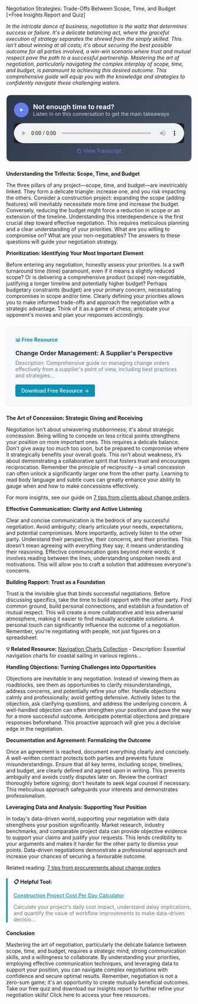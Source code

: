 Negotiation Strategies: Trade-Offs Between Scope, Time, and Budget [+Free Insights Report and Quiz]  <p><i>In the intricate dance of business, negotiation is the waltz that determines success or failure.  It's a delicate balancing act, where the graceful execution of strategy separates the shrewd from the simply skilled.  This isn't about winning at all costs; it's about securing the best possible outcome for all parties involved, a win-win scenario where trust and mutual respect pave the path to a successful partnership. Mastering the art of negotiation, particularly navigating the complex interplay of scope, time, and budget, is paramount to achieving this desired outcome.  This comprehensive guide will equip you with the knowledge and strategies to confidently navigate these challenging waters.</i></p>


<div style="background: linear-gradient(135deg, #2D3748 0%, #4A5568 100%); padding: 20px; border-radius: 12px; margin: 24px 0; border: 1px solid #E2E8F0;">
  <div style="display: flex; align-items: center; gap: 12px; margin-bottom: 16px;">
    <div style="width: 40px; height: 40px; background: #667eea; border-radius: 50%; display: flex; align-items: center; justify-content: center;">
      <svg width="16" height="16" viewBox="0 0 24 24" fill="white">
        <path d="M8 5v14l11-7z"/>
      </svg>
    </div>
    <div>
      <h3 style="color: white; margin: 0; font-size: 18px; font-weight: bold;">Not enough time to read?</h3>
      <p style="color: #CBD5E0; margin: 0; font-size: 14px;">Listen in on this conversation to get the main takeaways</p>
    </div>
  </div>
  <audio controls style="width: 100%; background: #1A202C; border-radius: 6px;">
    <source src="/podcasts/audio/post-34.wav" type="audio/wav">
    Your browser does not support the audio element.
  </audio>
  <div style="margin-top: 12px; text-align: center;">
    <a href="/podcasts/transcripts/post-34-transcript.txt" 
       style="color: #667eea; text-decoration: none; font-size: 14px; display: inline-flex; align-items: center; gap: 4px;"
       target="_blank">
      <svg width="14" height="14" viewBox="0 0 24 24" fill="currentColor">
        <path d="M14,2H6A2,2 0 0,0 4,4V20A2,2 0 0,0 6,22H18A2,2 0 0,0 20,20V8L14,2M18,20H6V4H13V9H18V20Z"/>
      </svg>
      View Transcript
    </a>
  </div>
</div>

<p><b>Understanding the Trifecta: Scope, Time, and Budget</b></p>
<p>The three pillars of any project—scope, time, and budget—are inextricably linked.  They form a delicate triangle: increase one, and you risk impacting the others.  Consider a construction project: expanding the scope (adding features) will inevitably necessitate more time and increase the budget. Conversely, reducing the budget might force a reduction in scope or an extension of the timeline.  Understanding this interdependence is the first crucial step toward effective negotiation.  This requires meticulous planning and a clear understanding of your priorities.  What are you willing to compromise on? What are your non-negotiables?  The answers to these questions will guide your negotiation strategy.</p>

<p><b>Prioritization: Identifying Your Most Important Element</b></p>
<p>Before entering any negotiation, honestly assess your priorities. Is a swift turnaround time (time) paramount, even if it means a slightly reduced scope?  Or is delivering a comprehensive product (scope) non-negotiable, justifying a longer timeline and potentially higher budget? Perhaps budgetary constraints (budget) are your primary concern, necessitating compromises in scope and/or time.  Clearly defining your priorities allows you to make informed trade-offs and approach the negotiation with a strategic advantage.  Think of it as a game of chess; anticipate your opponent's moves and plan your responses accordingly. 
<div style="background: #f8f9fa; border: 1px solid #e9ecef; border-radius: 8px; padding: 24px; margin: 24px 0;">
<h4 style="color: #0891b2; margin: 0 0 12px 0;">📊 Free Resource</h4>
<h3 style="margin: 0 0 8px 0;"><a href="/resources/change-order-management" style="color: #1f2937; text-decoration: none;">Change Order Management: A Supplier's Perspective</a></h3>
<p style="color: #6b7280; margin: 0 0 16px 0; font-size: 14px;">Description: Comprehensive guide on managing change orders effectively from a supplier's point of view, including best practices and strategies...</p>
<a href="/resources/change-order-management" style="background: #0891b2; color: white; padding: 8px 16px; border-radius: 4px; text-decoration: none; font-weight: 500; display: inline-block;">Download Free Resource →</a>
</div></p>

<p><b>The Art of Concession: Strategic Giving and Receiving</b></p>
<p>Negotiation isn’t about unwavering stubbornness; it's about strategic concession.  Being willing to concede on less critical points strengthens your position on more important ones.  This requires a delicate balance.  Don't give away too much too soon, but be prepared to compromise where it strategically benefits your overall goals. This isn’t about weakness, it’s about demonstrating a collaborative spirit that fosters trust and encourages reciprocation. Remember the principle of reciprocity – a small concession can often unlock a significantly larger one from the other party.  Learning to read body language and subtle cues can greatly enhance your ability to gauge when and how to make concessions effectively. <p>For more insights, see our guide on <a href="/posts/post-10">7 tips from clients about change orders</a>.</p></p>

<p><b>Effective Communication: Clarity and Active Listening</b></p>
<p>Clear and concise communication is the bedrock of any successful negotiation.  Avoid ambiguity; clearly articulate your needs, expectations, and potential compromises.  More importantly, actively listen to the other party.  Understand their perspective, their concerns, and their priorities.  This doesn't mean agreeing with everything they say; it means understanding their reasoning. Effective communication goes beyond mere words; it involves reading between the lines, understanding unspoken needs and motivations. This will allow you to craft a solution that addresses everyone's concerns.</p>

<p><b>Building Rapport: Trust as a Foundation</b></p>
<p>Trust is the invisible glue that binds successful negotiations.  Before discussing specifics, take the time to build rapport with the other party.  Find common ground, build personal connections, and establish a foundation of mutual respect.  This will create a more collaborative and less adversarial atmosphere, making it easier to find mutually acceptable solutions. A personal touch can significantly influence the outcome of a negotiation. Remember, you're negotiating with people, not just figures on a spreadsheet. 
<p><b>💡 Related Resource:</b> <a href="/resources/navigation-charts">Navigation Charts Collection</a> - Description: Essential navigation charts for coastal sailing in various regions...</p></p>

<p><b>Handling Objections: Turning Challenges into Opportunities</b></p>
<p>Objections are inevitable in any negotiation.  Instead of viewing them as roadblocks, see them as opportunities to clarify misunderstandings, address concerns, and potentially refine your offer.  Handle objections calmly and professionally; avoid getting defensive.  Actively listen to the objection, ask clarifying questions, and address the underlying concern.  A well-handled objection can often strengthen your position and pave the way for a more successful outcome.  Anticipate potential objections and prepare responses beforehand.  This proactive approach will give you a decisive edge in the negotiation.</p>

<p><b>Documentation and Agreement: Formalizing the Outcome</b></p>
<p>Once an agreement is reached, document everything clearly and concisely.  A well-written contract protects both parties and prevents future misunderstandings.  Ensure that all key terms, including scope, timelines, and budget, are clearly defined and agreed upon in writing.  This prevents ambiguity and avoids costly disputes later on.  Review the contract thoroughly before signing; don't hesitate to seek legal counsel if necessary.  This meticulous approach safeguards your interests and demonstrates professionalism.</p>

<p><b>Leveraging Data and Analysis: Supporting Your Position</b></p>
<p>In today's data-driven world, supporting your negotiation with data strengthens your position significantly.  Market research, industry benchmarks, and comparable project data can provide objective evidence to support your claims and justify your requests. This lends credibility to your arguments and makes it harder for the other party to dismiss your points. Data-driven negotiations demonstrate a professional approach and increase your chances of securing a favourable outcome. <p>Related reading: <a href="/posts/post-11">7 tips from procurements about change orders</a></p>  <div style="border-left: 4px solid #0891b2; padding-left: 16px; margin: 20px 0;">
<p><b>📋 Helpful Tool:</b></p>
<p><a href="/resources/project-cost-calculator" style="color: #0891b2; font-weight: 500;">Construction Project Cost Per Day Calculator</a></p>
<p style="font-size: 14px; color: #6b7280;">Calculate your project's daily cost impact, understand delay implications, and quantify the value of workflow improvements to make data-driven decisio...</p>
</div></p>

<p><b>Conclusion</b></p>
<p>Mastering the art of negotiation, particularly the delicate balance between scope, time, and budget, requires a strategic mind, strong communication skills, and a willingness to collaborate.  By understanding your priorities, employing effective communication techniques, and leveraging data to support your position, you can navigate complex negotiations with confidence and secure optimal results.  Remember, negotiation is not a zero-sum game; it's an opportunity to create mutually beneficial outcomes. Take our free quiz and download our insights report to further refine your negotiation skills!  Click here to access your free resources.</p>
